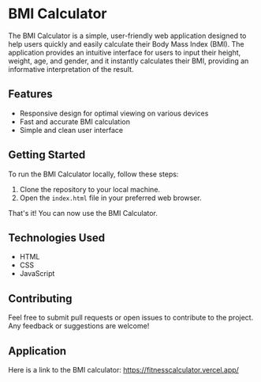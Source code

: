 # BMI Calculator

The BMI Calculator is a simple, user-friendly web application designed to help users quickly and easily calculate their Body Mass Index (BMI). The application provides an intuitive interface for users to input their height, weight, age, and gender, and it instantly calculates their BMI, providing an informative interpretation of the result.

## Features

- Responsive design for optimal viewing on various devices
- Fast and accurate BMI calculation
- Simple and clean user interface

## Getting Started

To run the BMI Calculator locally, follow these steps:

1. Clone the repository to your local machine.
2. Open the `index.html` file in your preferred web browser.

That's it! You can now use the BMI Calculator.

## Technologies Used

- HTML
- CSS
- JavaScript

## Contributing

Feel free to submit pull requests or open issues to contribute to the project. Any feedback or suggestions are welcome!


## Application

Here is a link to the BMI calculator: https://fitnesscalculator.vercel.app/
